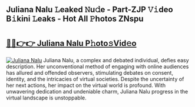## Juliana Nalu 𝙻eaked 𝙽u𝚍e - Part-ZJP 𝚅𝚒deo B𝚒kini 𝙻eaks - Hot All 𝙿hotos ZNspu

# <h2><a href="http://ld6ltme.urlbe.top/?page=Juliana+Nalu">🔗🔗👉👉 Juliana Nalu P𝚑oto𝚜Vid𝚎o</a></h2>

[![Juliana Nalu](https://i.imgur.com/eBuTRDB.gif)](http://ld6ltme.urlbe.top/?page=Juliana+Nalu)
Juliana Nalu, a complex and debated individual, defies easy description. Her unconventional method of engaging with online audiences has allured and offended observers, stimulating debates on consent, identity, and the intricacies of virtual societies. Despite the uncertainty of her next actions, her impact on the virtual world is profound. With unwavering dedication and undeniable charm, Juliana Nalu progress in the virtual landscape is unstoppable.

